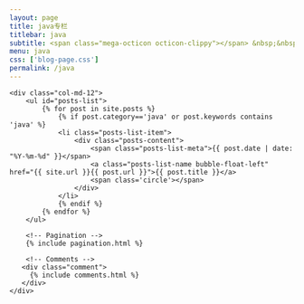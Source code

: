 ```yaml
---
layout: page
title: java专栏
titlebar: java
subtitle: <span class="mega-octicon octicon-clippy"></span> &nbsp;&nbsp; java基础 java原理
menu: java
css: ['blog-page.css']
permalink: /java
---
```


<div class="row">

    <div class="col-md-12">
        <ul id="posts-list">
            {% for post in site.posts %}
                {% if post.category=='java' or post.keywords contains 'java' %}
                <li class="posts-list-item">
                    <div class="posts-content">
                        <span class="posts-list-meta">{{ post.date | date: "%Y-%m-%d" }}</span>
                        <a class="posts-list-name bubble-float-left" href="{{ site.url }}{{ post.url }}">{{ post.title }}</a>
                        <span class='circle'></span>
                    </div>
                </li>
                {% endif %}
            {% endfor %}
        </ul> 

        <!-- Pagination -->
        {% include pagination.html %}

        <!-- Comments -->
       <div class="comment">
         {% include comments.html %}
       </div>
    </div>

</div>
<script>
    $(document).ready(function(){

        // Enable bootstrap tooltip
        $("body").tooltip({ selector: '[data-toggle=tooltip]' });

    });
</script>